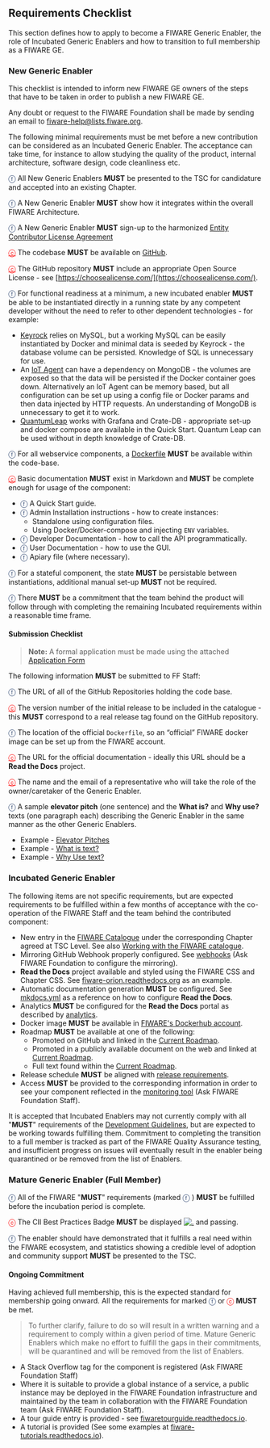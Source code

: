 ## Requirements Checklist

This section defines how to apply to become a FIWARE Generic Enabler, the role of Incubated Generic Enablers and how to
transition to full membership as a FIWARE GE.

### New Generic Enabler

This checklist is intended to inform new FIWARE GE owners of the steps that have to be taken in order to publish a new
FIWARE GE.

Any doubt or request to the FIWARE Foundation shall be made by sending an email to
[fiware-help@lists.fiware.org](mailto:fiware-help@lists.fiware.org).

The following minimal requirements must be met before a new contribution can be considered as an Incubated Generic
Enabler. The acceptance can take time, for instance to allow studying the quality of the product, internal architecture,
software design, code cleanliness etc.

<span style="color:#233c68;">&#x24D5;</span> All New Generic Enablers **MUST** be presented to the TSC for candidature
and accepted into an existing Chapter.

<span style="color:#233c68;">&#x24D5;</span> A New Generic Enabler **MUST** show how it integrates within the overall
FIWARE Architecture.

<span style="color:#233c68;">&#x24D5;</span> A New Generic Enabler **MUST** sign-up to the harmonized
[Entity Contributor License Agreement](https://fiware.github.io/contribution-requirements/entity-cla.pdf)

<a style="color:red!important" href="https://bestpractices.coreinfrastructure.org/en/projects/1#repo_public">&#x24D2;</a>
The codebase **MUST** be available on [GitHub](https://github.com).

<a style="color:red!important" href="https://bestpractices.coreinfrastructure.org/en/projects/1#floss_license">&#x24D2;</a>
The GitHub repository **MUST** include an appropriate Open Source License - see
[https://choosealicense.com/](https://choosealicense.com/).

<span style="color:#233c68;">&#x24D5;</span> For functional readiness at a minimum, a new incubated enabler **MUST** be
able to be instantiated directly in a running state by any competent developer without the need to refer to other
dependent technologies - for example:

-   [Keyrock](https://fiware-idm.readthedocs.io/en/latest/) relies on MySQL, but a working MySQL can be easily
    instantiated by Docker and minimal data is seeded by Keyrock - the database volume can be persisted. Knowledge of
    SQL is unnecessary for use.
-   An [IoT Agent](https://iotagent-node-lib.readthedocs.io/) can have a dependency on MongoDB - the volumes are exposed
    so that the data will be persisted if the Docker container goes down. Alternatively an IoT Agent can be memory
    based, but all configuration can be set up using a config file or Docker params and then data injected by HTTP
    requests. An understanding of MongoDB is unnecessary to get it to work.
-   [QuantumLeap](https://quantumleap.readthedocs.io/) works with Grafana and Crate-DB - appropriate set-up and docker
    compose are available in the Quick Start. Quantum Leap can be used without in depth knowledge of Crate-DB.

<span style="color:#233c68;">&#x24D5;</span> For all webservice components, a
[Dockerfile](https://docs.docker.com/engine/reference/builder/) **MUST** be available within the code-base.

<a style="color:red!important" href="https://bestpractices.coreinfrastructure.org/en/projects/1#documentation_interface">&#x24D2;</a>
Basic documentation **MUST** exist in Markdown and **MUST** be complete enough for usage of the component:

-   <span style="color:#233c68;">&#x24D5;</span> A Quick Start guide.
-   <span style="color:#233c68;">&#x24D5;</span> Admin Installation instructions - how to create instances:
    -   Standalone using configuration files.
    -   Using Docker/Docker-compose and injecting `ENV` variables.
-   <span style="color:#233c68;">&#x24D5;</span> Developer Documentation - how to call the API programmatically.
-   <span style="color:#233c68;">&#x24D5;</span> User Documentation - how to use the GUI.
-   <span style="color:#233c68;">&#x24D5;</span> Apiary file (where necessary).

<span style="color:#233c68;">&#x24D5;</span> For a stateful component, the state **MUST** be persistable between
instantiations, additional manual set-up **MUST** not be required.

<span style="color:#233c68;">&#x24D5;</span> There **MUST** be a commitment that the team behind the product will follow
through with completing the remaining Incubated requirements within a reasonable time frame.

#### Submission Checklist

> **Note:** A formal application must be made using the attached
> [Application Form](https://docs.google.com/forms/d/e/1FAIpQLSdp_QkAG8p5XJK-WDB1xPNY9e4VCvNEJyxwugBvMI6uSPe3fA/viewform?c=0&w=1)

The following information **MUST** be submitted to FF Staff:

<span style="color:#233c68;">&#x24D5;</span> The URL of all of the GitHub Repositories holding the code base.

<a style="color:red!important" href="https://bestpractices.coreinfrastructure.org/en/projects/1#version_semver">&#x24D2;</a>
The version number of the initial release to be included in the catalogue - this **MUST** correspond to a real release
tag found on the GitHub repository.

<span style="color:#233c68;">&#x24D5;</span> The location of the official `Dockerfile`, so an “official” FIWARE docker
image can be set up from the FIWARE account.

<a style="color:red!important" href="https://bestpractices.coreinfrastructure.org/en/projects/1#documentation_basics">&#x24D2;</a>
The URL for the official documentation - ideally this URL should be a **Read the Docs** project.

<a style="color:red!important" href="https://bestpractices.coreinfrastructure.org/en/projects/1#bus_factor">&#x24D2;</a>
The name and the email of a representative who will take the role of the owner/caretaker of the Generic Enabler.

<span style="color:#233c68;">&#x24D5;</span> A sample **elevator pitch** (one sentence) and the **What is?** and **Why
use?** texts (one paragraph each) describing the Generic Enabler in the same manner as the other Generic Enablers.

-   Example - [Elevator Pitches](https://www.fiware.org/developers/catalogue/)
-   Example - [What is text?](https://github.com/Fiware/catalogue/blob/master/core/README.md#what-is-orion)
-   Example - [Why Use text?](https://github.com/Fiware/catalogue/blob/master/core/README.md#why-use-orion)

### Incubated Generic Enabler

The following items are not specific requirements, but are expected requirements to be fulfilled within a few months of
acceptance with the co-operation of the FIWARE Staff and the team behind the contributed component:

-   New entry in the [FIWARE Catalogue](https://www.fiware.org/developers/catalogue/) under the corresponding Chapter
    agreed at TSC Level. See also
    [Working with the FIWARE catalogue](https://forge.fiware.org/plugins/mediawiki/wiki/fiware/index.php/Working_with_the_FIWARE_catalogue).
-   Mirroring GitHub Webhook properly configured. See [webhooks](repo_webhook.md) (Ask FIWARE Foundation to configure
    the mirroring).
-   **Read the Docs** project available and styled using the FIWARE CSS and Chapter CSS. See
    [fiware-orion.readthedocs.org](https://fiware-orion.readthedocs.io) as an example.
-   Automatic documentation generation **MUST** be configured. See
    [mkdocs.yml](https://github.com/telefonicaid/fiware-orion/blob/master/mkdocs.yml) as a reference on how to configure
    **Read the Docs**.
-   Analytics **MUST** be configured for the **Read the Docs** portal as described by
    [analytics](analytics_readthedocs.md).
-   Docker image **MUST** be available in [FIWARE's Dockerhub account](https://hub.docker.com/Dockerhub).
-   Roadmap **MUST** be available at one of the following:
    -   Promoted on GitHub and linked in the
        [Current Roadmap](https://forge.fiware.org/plugins/mediawiki/wiki/fiware/index.php/Current_Supported_Features_and_Roadmap_in_FIWARE).
    -   Promoted in a publicly available document on the web and linked at
        [Current Roadmap](https://forge.fiware.org/plugins/mediawiki/wiki/fiware/index.php/Current_Supported_Features_and_Roadmap_in_FIWARE).
    -   Full text found within the
        [Current Roadmap](https://forge.fiware.org/plugins/mediawiki/wiki/fiware/index.php/Current_Supported_Features_and_Roadmap_in_FIWARE).
-   Release schedule **MUST** be aligned with [release requirements](GE_Requirements.md#releases).
-   Access **MUST** be provided to the corresponding information in order to see your component reflected in the
    [monitoring tool](https://docs.google.com/spreadsheets/d/1yyZNUlAPDcqjnD-gIoGOd5SZfVDJXO36G75xTDL0HgA/edit#gid=0)
    (Ask FIWARE Foundation Staff).

It is accepted that Incubated Enablers may not currently comply with all "**MUST**" requirements of the
[Development Guidelines](development.md), but are expected to be working towards fulfilling them. Commitment to
completing the transition to a full member is tracked as part of the FIWARE Quality Assurance testing, and insufficient
progress on issues will eventually result in the enabler being quarantined or be removed from the list of Enablers.

### Mature Generic Enabler (Full Member)

<span style="color:#233c68;">&#x24D5;</span> All of the FIWARE "**MUST**" requirements (marked
<span style="color:#233c68;">&#x24D5;</span> ) **MUST** be fulfilled before the incubation period is complete.

<span style="color:red">&#x24D2;</span> The CII Best Practices Badge **MUST** be displayed
[![.](https://bestpractices.coreinfrastructure.org/projects/24/badge)](#) and passing.

<span style="color:#233c68;">&#x24D5;</span> The enabler should have demonstrated that it fulfills a real need within
the FIWARE ecosystem, and statistics showing a credible level of adoption and community support **MUST** be presented to
the TSC.

#### Ongoing Commitment

Having achieved full membership, this is the expected standard for membership going onward. All the requirements for
marked <span style="color:#233c68;">&#x24D5;</span> or <span style="color:red">&#x24D2;</span> **MUST** be met.

> To further clarify, failure to do so will result in a written warning and a requirement to comply within a given
> period of time. Mature Generic Enablers which make no effort to fulfill the gaps in their commitments, will be
> quarantined and will be removed from the list of Enablers.

-   A Stack Overflow tag for the component is registered (Ask FIWARE Foundation Staff)
-   Where it is suitable to provide a global instance of a service, a public instance may be deployed in the FIWARE
    Foundation infrastructure and maintained by the team in collaboration with the FIWARE Foundation team (Ask FIWARE
    Foundation Staff).
-   A tour guide entry is provided - see
    [fiwaretourguide.readthedocs.io](https://fiwaretourguide.readthedocs.io/en/latest/iot-agents/introduction/).
-   A tutorial is provided (See some examples at
    [fiware-tutorials.readthedocs.io](http://fiware-tutorials.readthedocs.io/en/latest)).

